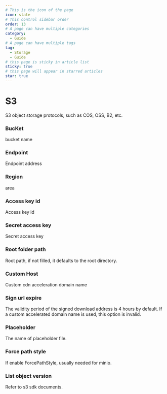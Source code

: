 ```yaml
---
# This is the icon of the page
icon: state
# This control sidebar order
order: 13
# A page can have multiple categories
category:
  - Guide
# A page can have multiple tags
tag:
  - Storage
  - Guide
# this page is sticky in article list
sticky: true
# this page will appear in starred articles
star: true
---
```


# S3

S3 object storage protocols, such as COS, OSS, B2, etc.

### BucKet

bucket name

### Endpoint

Endpoint address

### Region

area

### Access key id

Access key id

### Secret access key

Secret access key

### Root folder path

Root path, if not filled, it defaults to the root directory.

### Custom Host

Custom cdn acceleration domain name

### Sign url expire

The validity period of the signed download address is 4 hours by default. If a custom accelerated domain name is used, this option is invalid.

### Placeholder
The name of placeholder file.

### Force path style
If enable ForcePathStyle, usually needed for minio.

### List object version
Refer to s3 sdk documents.
